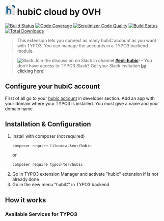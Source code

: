 # ![hubiC](ext_icon.png) hubiC cloud by OVH

[![Build Status](https://travis-ci.org/filoucrackeur/hubic.svg?branch=master)](https://travis-ci.org/filoucrackeur/hubic) 
[![Code Coverage](https://scrutinizer-ci.com/g/filoucrackeur/hubic/badges/coverage.png?b=master)](https://scrutinizer-ci.com/g/filoucrackeur/hubic/?branch=master)
[![Scrutinizer Code Quality](https://scrutinizer-ci.com/g/filoucrackeur/hubic/badges/quality-score.png?b=master)](https://scrutinizer-ci.com/g/filoucrackeur/hubic/?branch=master) 
[![Build Status](https://scrutinizer-ci.com/g/filoucrackeur/hubic/badges/build.png?b=master)](https://scrutinizer-ci.com/g/filoucrackeur/hubic/build-status/master)
[![Total Downloads](https://poser.pugx.org/filoucrackeur/hubic/downloads)](https://packagist.org/packages/filoucrackeur/hubic) 
> This extension lets you connect as many hubiC account as you want with TYPO3. You can manage the accounts in a TYPO3 backend module.

> ![Slack](http://betanews.com/wp-content/uploads/2015/03/slack_logo-50x50.jpg) Join the discussion on Slack in channel [**#ext-hubic**](https://typo3.slack.com/messages/ext-hubic)! – You don't have access to TYPO3 Slack? Get your Slack invitation [by clicking here](https://forger.typo3.org/slack)!

## Configure your hubiC account

First of all go to your [hubic account](https://hubic.com/home/browser/developers/) in developer section.
Add an app with your domain where your TYPO3 is installed. You must give a name and your domain name.

## Installation & Configuration

1. Install with composer (not required)
    ```bash
    composer require filoucrackeur/hubic
    ```
    or
    ```bash
    composer require typo3-ter/hubic
    ```
2. Go in TYPO3 extension Manager and activate "hubic" extension if is not already done
3. Go in the new menu "hubiC" in TYPO3 backend


## How it works


### Available Services for TYPO3



